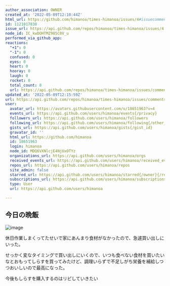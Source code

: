 ```yaml
---
author_association: OWNER
created_at: '2022-05-09T12:10:44Z'
html_url: https://github.com/himanoa/times-himanoa/issues/4#issuecomment-1121017838
id: 1121017838
issue_url: https://api.github.com/repos/himanoa/times-himanoa/issues/4
node_id: IC_kwDOHTMZ985C0V_u
performed_via_github_app: 
reactions:
  "+1": 0
  "-1": 0
  confused: 0
  eyes: 0
  heart: 0
  hooray: 0
  laugh: 0
  rocket: 0
  total_count: 0
  url: https://api.github.com/repos/himanoa/times-himanoa/issues/comments/1121017838/reactions
updated_at: '2022-05-09T12:15:59Z'
url: https://api.github.com/repos/himanoa/times-himanoa/issues/comments/1121017838
user:
  avatar_url: https://avatars.githubusercontent.com/u/18651963?v=4
  events_url: https://api.github.com/users/himanoa/events{/privacy}
  followers_url: https://api.github.com/users/himanoa/followers
  following_url: https://api.github.com/users/himanoa/following{/other_user}
  gists_url: https://api.github.com/users/himanoa/gists{/gist_id}
  gravatar_id: ''
  html_url: https://github.com/himanoa
  id: 18651963
  login: himanoa
  node_id: MDQ6VXNlcjE4NjUxOTYz
  organizations_url: https://api.github.com/users/himanoa/orgs
  received_events_url: https://api.github.com/users/himanoa/received_events
  repos_url: https://api.github.com/users/himanoa/repos
  site_admin: false
  starred_url: https://api.github.com/users/himanoa/starred{/owner}{/repo}
  subscriptions_url: https://api.github.com/users/himanoa/subscriptions
  type: User
  url: https://api.github.com/users/himanoa

---
```

## 今日の晩飯

![image](https://user-images.githubusercontent.com/18651963/167407838-b052d670-b4ba-4a64-81ac-fc2c5fbb1146.png)

休日作業しまくってたせいで家にあんまり食材がなかったので、急遽買い出しにいった。

せっかく変なタイミングで買い出しにいくので、いつも食べない食材を買いたいなとおもってしらすを買ってみたけど、調理いらずで不足しがち栄養を補給しつつおいしいので最高になった。

今後もしらすを購入するのはリピしていきたい
